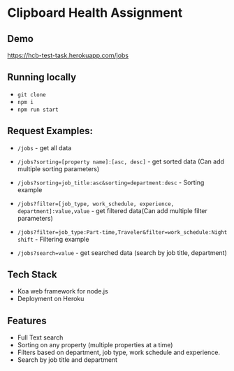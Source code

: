 # Clipboard Health Assignment

## Demo
https://hcb-test-task.herokuapp.com/jobs


## Running locally
- `git clone`
- `npm i`
- `npm run start`

## Request Examples: 
- `/jobs` - get all data
- `/jobs?sorting=[property name]:[asc, desc]` - get sorted data (Can add multiple sorting parameters)
- `/jobs?sorting=job_title:asc&sorting=department:desc` - Sorting example

- `/jobs?filter=[job_type, work_schedule, experience, department]:value,value` - get filtered data(Can add multiple filter parameters)
- `/jobs?filter=job_type:Part-time,Traveler&filter=work_schedule:Night shift` - Filtering example

- `/jobs?search=value` - get searched data (search by job title, department)


## Tech Stack
- Koa web framework for node.js
- Deployment on Heroku

## Features 
- Full Text search
- Sorting on any property (multiple properties at a time)
- Filters based on department, job type, work schedule and experience.
- Search by job title and department
